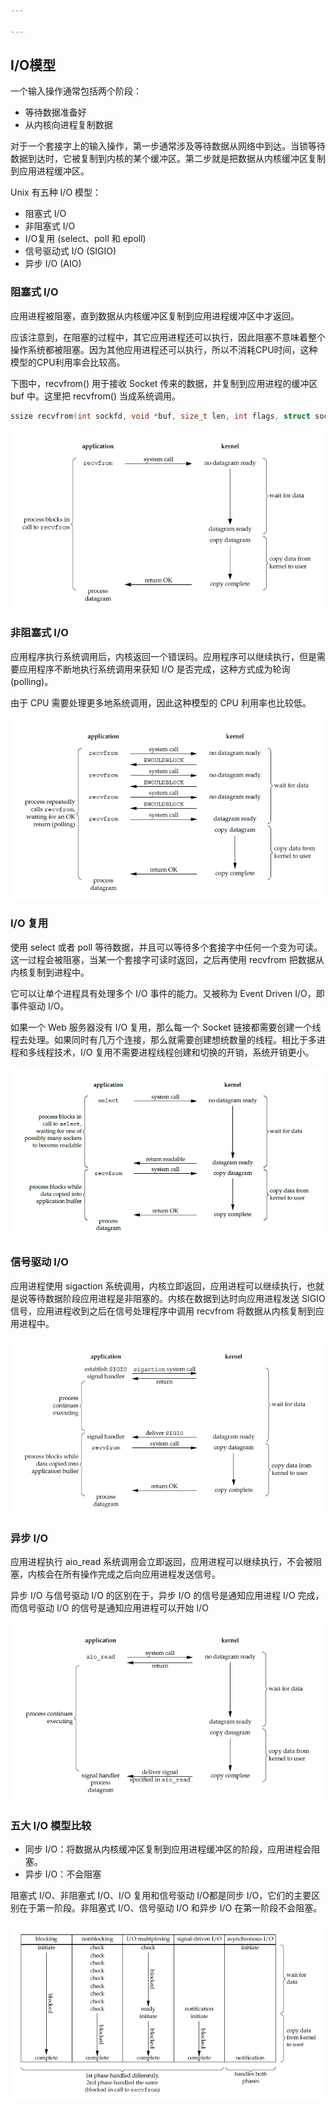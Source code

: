 ```yaml
---

---
```


## I/O模型

一个输入操作通常包括两个阶段：

- 等待数据准备好
- 从内核向进程复制数据

对于一个套接字上的输入操作，第一步通常涉及等待数据从网络中到达。当锁等待数据到达时，它被复制到内核的某个缓冲区。第二步就是把数据从内核缓冲区复制到应用进程缓冲区。

Unix 有五种 I/O 模型：

- 阻塞式 I/O
- 非阻塞式 I/O
- I/O复用 (select、poll 和 epoll)
- 信号驱动式 I/O (SIGIO)
- 异步 I/O (AIO)

### 阻塞式 I/O

应用进程被阻塞，直到数据从内核缓冲区复制到应用进程缓冲区中才返回。

应该注意到，在阻塞的过程中，其它应用进程还可以执行，因此阻塞不意味着整个操作系统都被阻塞。因为其他应用进程还可以执行，所以不消耗CPU时间，这种模型的CPU利用率会比较高。

下图中，recvfrom() 用于接收 Socket 传来的数据，并复制到应用进程的缓冲区 buf 中。这里把 recvfrom() 当成系统调用。

```c
ssize recvfrom(int sockfd, void *buf, size_t len, int flags, struct sockaddr *src_addr, socklen_t *addrlen);
```

![1492928416812_4](image/1492928416812_4.png)

### 非阻塞式 I/O

应用程序执行系统调用后，内核返回一个错误码。应用程序可以继续执行，但是需要应用程序不断地执行系统调用来获知 I/O 是否完成，这种方式成为轮询 (polling)。

由于 CPU 需要处理更多地系统调用，因此这种模型的 CPU 利用率也比较低。

![1492929000361_5](image/1492929000361_5.png)

### I/O 复用

使用 select 或者 poll 等待数据，并且可以等待多个套接字中任何一个变为可读。这一过程会被阻塞，当某一个套接字可读时返回，之后再使用 recvfrom 把数据从内核复制到进程中。

它可以让单个进程具有处理多个 I/O 事件的能力。又被称为 Event Driven I/O，即事件驱动 I/O。

如果一个 Web 服务器没有 I/O 复用，那么每一个 Socket 链接都需要创建一个线程去处理。如果同时有几万个连接，那么就需要创建想统数量的线程。相比于多进程和多线程技术，I/O 复用不需要进程线程创建和切换的开销，系统开销更小。

![1492929444818_6](image/1492929444818_6.png)

### 信号驱动 I/O

应用进程使用 sigaction 系统调用，内核立即返回，应用进程可以继续执行，也就是说等待数据阶段应用进程是非阻塞的。内核在数据到达时向应用进程发送 SIGIO 信号，应用进程收到之后在信号处理程序中调用 recvfrom 将数据从内核复制到应用进程中。

![1492929553651_7](image/1492929553651_7.png)

### 异步 I/O

应用进程执行 aio_read 系统调用会立即返回，应用进程可以继续执行，不会被阻塞，内核会在所有操作完成之后向应用进程发送信号。

异步 I/O 与信号驱动 I/O 的区别在于，异步 I/O 的信号是通知应用进程 I/O 完成，而信号驱动 I/O 的信号是通知应用进程可以开始 I/O

![1492930243286_8](image/1492930243286_8.png)

### 五大 I/O 模型比较

- 同步 I/O：将数据从内核缓冲区复制到应用进程缓冲区的阶段，应用进程会阻塞。
- 异步 I/O：不会阻塞

阻塞式 I/O、非阻塞式 I/O、I/O 复用和信号驱动 I/O都是同步 I/O，它们的主要区别在于第一阶段。非阻塞式 I/O、信号驱动 I/O 和异步 I/O 在第一阶段不会阻塞。

![1492928105791_3](image/1492928105791_3.png)